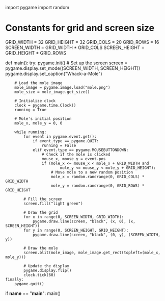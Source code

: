 import pygame
import random

# Constants for grid and screen size
GRID_WIDTH = 32
GRID_HEIGHT = 32
GRID_COLS = 20
GRID_ROWS = 16
SCREEN_WIDTH = GRID_WIDTH * GRID_COLS
SCREEN_HEIGHT = GRID_HEIGHT * GRID_ROWS


def main():
    try:
        pygame.init()
        # Set up the screen
        screen = pygame.display.set_mode((SCREEN_WIDTH, SCREEN_HEIGHT))
        pygame.display.set_caption("Whack-a-Mole")

        # Load the mole image
        mole_image = pygame.image.load("mole.png")
        mole_size = mole_image.get_size()

        # Initialize clock
        clock = pygame.time.Clock()
        running = True

        # Mole's initial position
        mole_x, mole_y = 0, 0

        while running:
            for event in pygame.event.get():
                if event.type == pygame.QUIT:
                    running = False
                elif event.type == pygame.MOUSEBUTTONDOWN:
                    # Check if the mole is clicked
                    mouse_x, mouse_y = event.pos
                    if (mole_x <= mouse_x < mole_x + GRID_WIDTH and
                            mole_y <= mouse_y < mole_y + GRID_HEIGHT):
                        # Move mole to a new random position
                        mole_x = random.randrange(0, GRID_COLS) * GRID_WIDTH
                        mole_y = random.randrange(0, GRID_ROWS) * GRID_HEIGHT

            # Fill the screen
            screen.fill("light green")

            # Draw the grid
            for x in range(0, SCREEN_WIDTH, GRID_WIDTH):
                pygame.draw.line(screen, "black", (x, 0), (x, SCREEN_HEIGHT))
            for y in range(0, SCREEN_HEIGHT, GRID_HEIGHT):
                pygame.draw.line(screen, "black", (0, y), (SCREEN_WIDTH, y))

            # Draw the mole
            screen.blit(mole_image, mole_image.get_rect(topleft=(mole_x, mole_y)))

            # Update the display
            pygame.display.flip()
            clock.tick(60)
    finally:
        pygame.quit()


if __name__ == "__main__":
    main()
